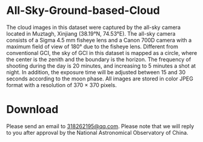 # All-Sky-Ground-based-Cloud
The cloud images in this dataset were captured by the all-sky camera located in Muztagh, Xinjiang (38.19°N, 74.53°E). The all-sky camera consists of a Sigma 4.5 mm fisheye lens and a Canon 700D camera with a maximum field of view of 180° due to the fisheye lens. Different from conventional GCI, the sky of GCI in this dataset is mapped as a circle, where the center is the zenith and the boundary is the horizon. The frequency of shooting during the day is 20 minutes, and increasing to 5 minutes a shot at night. In addition, the exposure time will be adjusted between 15 and 30 seconds according to the moon phase. All images are stored in color JPEG format with a resolution of 370 × 370 pixels.

# Download
Please send an email to 318262195@qq.com. Please note that we will reply to you after approval by the National Astronomical Observatory of China.

